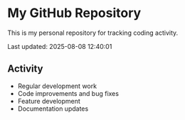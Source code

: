 # My GitHub Repository

This is my personal repository for tracking coding activity.

Last updated: 2025-08-08 12:40:01

## Activity
- Regular development work
- Code improvements and bug fixes
- Feature development
- Documentation updates
